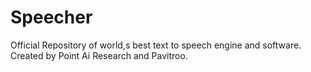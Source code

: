# Speecher
Official Repository of world,s best text to speech engine and software.
Created by Point Ai Research and Pavitroo.
